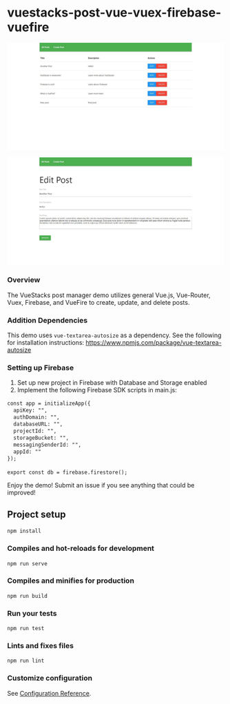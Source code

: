 # vuestacks-post-vue-vuex-firebase-vuefire

![alt text](https://raw.githubusercontent.com/jsfanatik/vuestacks-post-vue-vuex-firebase/master/src/assets/vuestacks-post1.JPG)

![alt text](https://raw.githubusercontent.com/jsfanatik/vuestacks-post-vue-vuex-firebase/master/src/assets/vuestacks-post2.JPG)

### Overview

The VueStacks post manager demo utilizes general Vue.js, Vue-Router, Vuex, Firebase, and VueFire to create, update, and delete posts.

### Addition Dependencies

This demo uses ```vue-textarea-autosize``` as a dependency. See the following for installation instructions: https://www.npmjs.com/package/vue-textarea-autosize

### Setting up Firebase

1) Set up new project in Firebase with Database and Storage enabled
2) Implement the following Firebase SDK scripts in main.js:
```
const app = initializeApp({
  apiKey: "",
  authDomain: "",
  databaseURL: "",
  projectId: "",
  storageBucket: "",
  messagingSenderId: "",
  appId: ""
});

export const db = firebase.firestore();
```
Enjoy the demo! Submit an issue if you see anything that could be improved!

## Project setup
```
npm install
```

### Compiles and hot-reloads for development
```
npm run serve
```

### Compiles and minifies for production
```
npm run build
```

### Run your tests
```
npm run test
```

### Lints and fixes files
```
npm run lint
```

### Customize configuration
See [Configuration Reference](https://cli.vuejs.org/config/).


